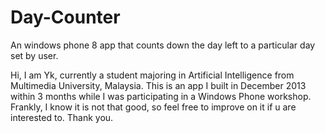 Day-Counter
===========

An windows phone 8 app that counts down the day left to a particular day set by user.

Hi, I am Yk, currently a student majoring in Artificial Intelligence from Multimedia University, Malaysia. This is an app I built in December 2013 within 3 months while I was participating in a Windows Phone workshop. Frankly, I know it is not that good, so feel free to improve on it if u are interested to. Thank you.
